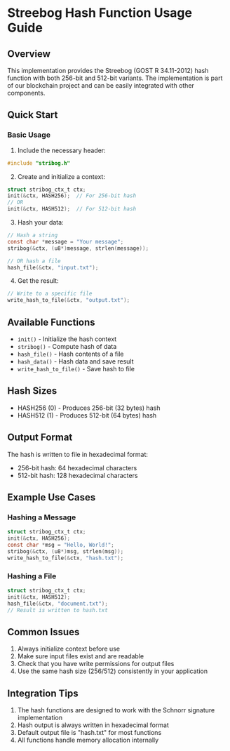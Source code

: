 # Streebog Hash Function Usage Guide

## Overview

This implementation provides the Streebog (GOST R 34.11-2012) hash function with both 256-bit and 512-bit variants. The implementation is part of our blockchain project and can be easily integrated with other components.

## Quick Start

### Basic Usage

1. Include the necessary header:
```c
#include "stribog.h"
```

2. Create and initialize a context:
```c
struct stribog_ctx_t ctx;
init(&ctx, HASH256);  // For 256-bit hash
// OR
init(&ctx, HASH512);  // For 512-bit hash
```

3. Hash your data:
```c
// Hash a string
const char *message = "Your message";
stribog(&ctx, (u8*)message, strlen(message));

// OR hash a file
hash_file(&ctx, "input.txt");
```

4. Get the result:
```c
// Write to a specific file
write_hash_to_file(&ctx, "output.txt");
```

## Available Functions

- `init()` - Initialize the hash context
- `stribog()` - Compute hash of data
- `hash_file()` - Hash contents of a file
- `hash_data()` - Hash data and save result
- `write_hash_to_file()` - Save hash to file

## Hash Sizes

- HASH256 (0) - Produces 256-bit (32 bytes) hash
- HASH512 (1) - Produces 512-bit (64 bytes) hash

## Output Format

The hash is written to file in hexadecimal format:
- 256-bit hash: 64 hexadecimal characters
- 512-bit hash: 128 hexadecimal characters

## Example Use Cases

### Hashing a Message
```c
struct stribog_ctx_t ctx;
init(&ctx, HASH256);
const char *msg = "Hello, World!";
stribog(&ctx, (u8*)msg, strlen(msg));
write_hash_to_file(&ctx, "hash.txt");
```

### Hashing a File
```c
struct stribog_ctx_t ctx;
init(&ctx, HASH512);
hash_file(&ctx, "document.txt");
// Result is written to hash.txt
```

## Common Issues

1. Always initialize context before use
2. Make sure input files exist and are readable
3. Check that you have write permissions for output files
4. Use the same hash size (256/512) consistently in your application

## Integration Tips

1. The hash functions are designed to work with the Schnorr signature implementation
2. Hash output is always written in hexadecimal format
3. Default output file is "hash.txt" for most functions
4. All functions handle memory allocation internally